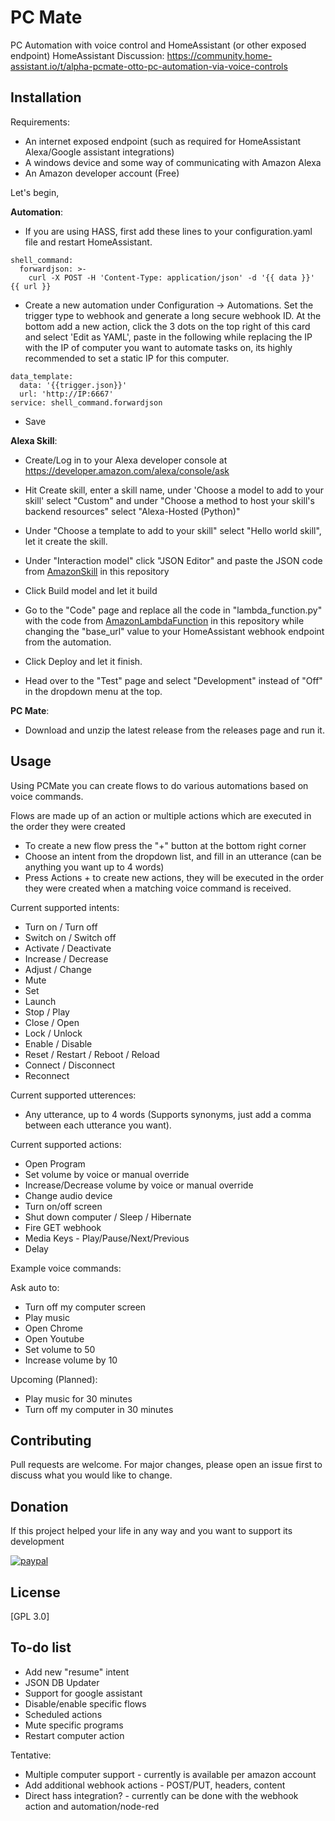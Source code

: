 # PC Mate

PC Automation with voice control and HomeAssistant (or other exposed endpoint)
HomeAssistant Discussion: https://community.home-assistant.io/t/alpha-pcmate-otto-pc-automation-via-voice-controls

## Installation

Requirements:
* An internet exposed endpoint (such as required for HomeAssistant Alexa/Google assistant integrations)
* A windows device and some way of communicating with Amazon Alexa
* An Amazon developer account (Free)

Let's begin, 

**Automation**:
* If you are using HASS, first add these lines to your configuration.yaml file and restart HomeAssistant.

```
shell_command:
  forwardjson: >-
    curl -X POST -H 'Content-Type: application/json' -d '{{ data }}' {{ url }}
```

* Create a new automation under Configuration -> Automations. Set the trigger type to webhook and generate a long secure webhook ID. At the bottom add a new action, click the 3 dots on the top right of this card and select 'Edit as YAML', paste in the following while replacing the IP with the IP of computer you want to automate tasks on, its highly recommended to set a static IP for this computer.

```
data_template:
  data: '{{trigger.json}}'
  url: 'http://IP:6667'
service: shell_command.forwardjson
```
* Save

**Alexa Skill**:
* Create/Log in to your Alexa developer console at https://developer.amazon.com/alexa/console/ask 
* Hit Create skill, enter a skill name, under 'Choose a model to add to your skill' select "Custom" and under "Choose a method to host your skill's backend resources" select "Alexa-Hosted (Python)"

* Under "Choose a template to add to your skill" select "Hello world skill", let it create the skill.
* Under "Interaction model" click "JSON Editor" and paste the JSON code from [AmazonSkill](AmazonSkill.txt) 
 in this repository
* Click Build model and let it build
* Go to the "Code" page and replace all the code in "lambda_function.py" with the code from [AmazonLambdaFunction](AmazonLambdaFunction.txt) 
 in this repository while changing the "base_url" value to your HomeAssistant webhook endpoint from the automation.
* Click Deploy and let it finish.
* Head over to the "Test" page and select "Development" instead of "Off" in the dropdown menu at the top.



**PC Mate**:
* Download and unzip the latest release from the releases page and run it.



## Usage

Using PCMate you can create flows to do various automations based on voice commands.


Flows are made up of an action or multiple actions which are executed in the order they were created
* To create a new flow press the "+" button at the bottom right corner
* Choose an intent from the dropdown list, and fill in an utterance (can be anything you want up to 4 words)
* Press Actions + to create new actions, they will be executed in the order they were created when a matching voice command is received.


Current supported intents:
* Turn on / Turn off
* Switch on / Switch off
* Activate / Deactivate
* Increase / Decrease
* Adjust / Change
* Mute
* Set
* Launch
* Stop / Play
* Close / Open
* Lock / Unlock
* Enable / Disable
* Reset / Restart / Reboot / Reload
* Connect / Disconnect
* Reconnect

Current supported utterences:
* Any utterance, up to 4 words (Supports synonyms, just add a comma between each utterance you want).

Current supported actions:
* Open Program
* Set volume by voice or manual override
* Increase/Decrease volume by voice or manual override
* Change audio device
* Turn on/off screen
* Shut down computer / Sleep / Hibernate
* Fire GET webhook
* Media Keys - Play/Pause/Next/Previous
* Delay


Example voice commands:

Ask auto to:
* Turn off my computer screen
* Play music
* Open Chrome
* Open Youtube
* Set volume to 50
* Increase volume by 10

Upcoming (Planned):
* Play music for 30 minutes
* Turn off my computer in 30 minutes


## Contributing
Pull requests are welcome. For major changes, please open an issue first to discuss what you would like to change.

## Donation
If this project helped your life in any way and you want to support its development

[![paypal](https://www.paypalobjects.com/en_US/i/btn/btn_donateCC_LG.gif)](https://www.paypal.com/cgi-bin/webscr?cmd=_donations&business=H47Y39R579B6Y&currency_code=USD&source=url)

## License
[GPL 3.0]

## To-do list
* Add new "resume" intent
* JSON DB Updater
* Support for google assistant
* Disable/enable specific flows
* Scheduled actions
* Mute specific programs
* Restart computer action


Tentative:
* Multiple computer support - currently is available per amazon account 
* Add additional webhook actions - POST/PUT, headers, content
* Direct hass integration? - currently can be done with the webhook action and automation/node-red
